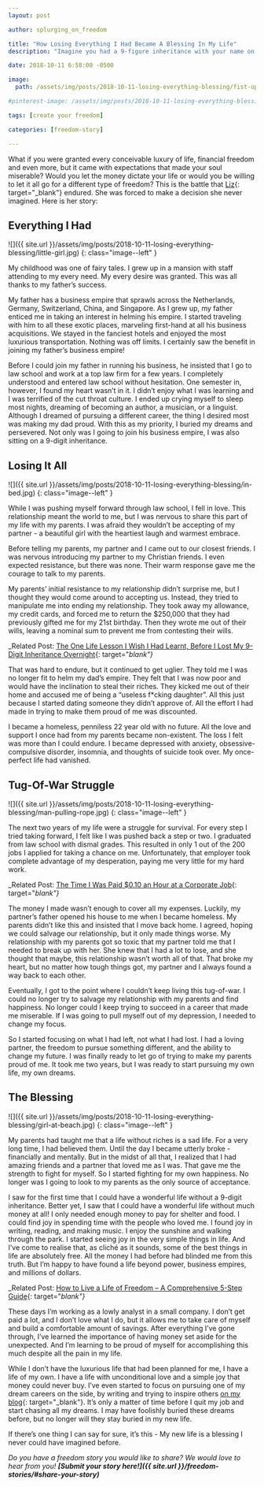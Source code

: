 ```yaml
---
layout: post

author: splurging_on_freedom

title: "How Losing Everything I Had Became A Blessing In My Life"
description: "Imagine you had a 9-figure inheritance with your name on it. Now imagine it disappeared. Now meet Liz, who actually experienced that wild shift."

date: 2018-10-11 6:58:00 -0500

image:
  path: /assets/img/posts/2018-10-11-losing-everything-blessing/fist-up.jpg

#pinterest-image: /assets/img/posts/2018-10-11-losing-everything-blessing/tk.png

tags: [create your freedom]

categories: [freedom-story]

---
```


What if you were granted every conceivable luxury of life, financial freedom and even more, but it came with expectations that made your soul miserable? Would you let the money dictate your life or would you be willing to let it all go for a different type of freedom? This is the battle that [Liz](https://www.splurgingonfreedom.com/){: target="_blank"} endured. She was forced to make a decision she never imagined. Here is her story:

## Everything I Had

![]({{ site.url }}/assets/img/posts/2018-10-11-losing-everything-blessing/little-girl.jpg)
{: class="image--left" }

My childhood was one of fairy tales. I grew up in a mansion with staff attending to my every need. My every desire was granted. This was all thanks to my father’s success.

My father has a business empire that sprawls across the Netherlands, Germany, Switzerland, China, and Singapore. As I grew up, my father enticed me in taking an interest in helming his empire. I started traveling with him to all these exotic places, marveling first-hand at all his business acquisitions. We stayed in the fanciest hotels and enjoyed the most luxurious transportation. Nothing was off limits. I certainly saw the benefit in joining my father’s business empire!

Before I could join my father in running his business, he insisted that I go to law school and work at a top law firm for a few years. I completely understood and entered law school without hesitation. One semester in, however, I found my heart wasn’t in it. I didn’t enjoy what I was learning and I was terrified of the cut throat culture. I ended up crying myself to sleep most nights, dreaming of becoming an author, a musician, or a linguist. Although I dreamed of pursuing a different career, the thing I desired most was making my dad proud. With this as my priority, I buried my dreams and persevered. Not only was I going to join his business empire, I was also sitting on a 9-digit inheritance.

## Losing It All

![]({{ site.url }}/assets/img/posts/2018-10-11-losing-everything-blessing/in-bed.jpg)
{: class="image--left" }

While I was pushing myself forward through law school, I fell in love. This relationship meant the world to me, but I was nervous to share this part of my life with my parents. I was afraid they wouldn’t be accepting of my partner - a beautiful girl with the heartiest laugh and warmest embrace.

Before telling my parents, my partner and I came out to our closest friends. I was nervous introducing my partner to my Christian friends. I even expected resistance, but there was none. Their warm response gave me the courage to talk to my parents.

My parents’ initial resistance to my relationship didn’t surprise me, but I thought they would come around to accepting us. Instead, they tried to manipulate me into ending my relationship. They took away my allowance, my credit cards, and forced me to return the $250,000 that they had previously gifted me for my 21st birthday. Then they wrote me out of their wills, leaving a nominal sum to prevent me from contesting their wills.

_Related Post: [The One Life Lesson I Wish I Had Learnt, Before I Lost My 9-Digit Inheritance Overnight](https://www.splurgingonfreedom.com/the-one-life-lesson-i-wish-i-had-learnt-before-i-lost-my-9-digit-inheritance-overnight/){: target="_blank"}_

That was hard to endure, but it continued to get uglier. They told me I was no longer fit to helm my dad’s empire. They felt that I was now poor and would have the inclination to steal their riches. They kicked me out of their home and accused me of being a “useless f*cking daughter”. All this just because I started dating someone they didn’t approve of. All the effort I had made in trying to make them proud of me was discounted.

I became a homeless, penniless 22 year old with no future. All the love and support I once had from my parents became non-existent. The loss I felt was more than I could endure. I became depressed with anxiety, obsessive-compulsive disorder, insomnia, and thoughts of suicide took over. My once-perfect life had vanished.

## Tug-Of-War Struggle

![]({{ site.url }}/assets/img/posts/2018-10-11-losing-everything-blessing/man-pulling-rope.jpg)
{: class="image--left" }

The next two years of my life were a struggle for survival. For every step I tried taking forward, I felt like I was pushed back a step or two. I graduated from law school with dismal grades. This resulted in only 1 out of the 200 jobs I applied for taking a chance on me. Unfortunately, that employer took complete advantage of my desperation, paying me very little for my hard work.

_Related Post: [The Time I Was Paid $0.10 an Hour at a Corporate Job](https://www.splurgingonfreedom.com/the-time-i-was-paid-10-cents-an-hour-at-a-corporate-job/){: target="_blank"}_

The money I made wasn’t enough to cover all my expenses. Luckily, my partner’s father opened his house to me when I became homeless. My parents didn’t like this and insisted that I move back home. I agreed, hoping we could salvage our relationship, but it only made things worse. My relationship with my parents got so toxic that my partner told me that I needed to break up with her. She knew that I had a lot to lose, and she thought that maybe, this relationship wasn’t worth all of that. That broke my heart, but no matter how tough things got, my partner and I always found a way back to each other.

Eventually, I got to the point where I couldn’t keep living this tug-of-war. I could no longer try to salvage my relationship with my parents and find happiness. No longer could I keep trying to succeed in a career that made me miserable. If I was going to pull myself out of my depression, I needed to change my focus.

So I started focusing on what I had left, not what I had lost. I had a loving partner, the freedom to pursue something different, and the ability to change my future. I was finally ready to let go of trying to make my parents proud of me. It took me two years, but I was ready to start pursuing my own life, my own dreams.

## The Blessing

![]({{ site.url }}/assets/img/posts/2018-10-11-losing-everything-blessing/girl-at-beach.jpg)
{: class="image--left" }

My parents had taught me that a life without riches is a sad life. For a very long time, I had believed them. Until the day I became utterly broke - financially and mentally. But in the midst of all that, I realized that I had amazing friends and a partner that loved me as I was. That gave me the strength to fight for myself. So I started fighting for my own happiness. No longer was I going to look to my parents as the only source of acceptance.

I saw for the first time that I could have a wonderful life without a 9-digit inheritance. Better yet, I saw that I could have a wonderful life without much money at all! I only needed enough money to pay for shelter and food. I could find joy in spending time with the people who loved me. I found joy in writing, reading, and making music. I enjoy the sunshine and walking through the park. I started seeing joy in the very simple things in life. And I’ve come to realise that, as cliché as it sounds, some of the best things in life are absolutely free. All the money I had before had blinded me from this truth. But I’m happy to have found a life beyond power, business empires, and millions of dollars.

_Related Post: [How to Live a Life of Freedom – A Comprehensive 5-Step Guide](https://www.splurgingonfreedom.com/how-to-live-a-life-of-freedom-a-comprehensive-5-step-guide/){: target="_blank"}_

These days I’m working as a lowly analyst in a small company. I don’t get paid a lot, and I don’t love what I do, but it allows me to take care of myself and build a comfortable amount of savings. After everything I’ve gone through, I’ve learned the importance of having money set aside for the unexpected. And I’m learning to be proud of myself for accomplishing this much despite all the pain in my life.

While I don’t have the luxurious life that had been planned for me, I have a life of my own. I have a life with unconditional love and a simple joy that money could never buy. I’ve even started to focus on pursuing one of my dream careers on the side, by writing and trying to inspire others [on my blog](https://www.splurgingonfreedom.com/start-here/){: target="_blank"}. It’s only a matter of time before I quit my job and start chasing all my dreams. I may have foolishly buried these dreams before, but no longer will they stay buried in my new life.

If there’s one thing I can say for sure, it’s this - My new life is a blessing I never could have imagined before.

_Do you have a freedom story you would like to share? We would love to hear from you!_ ___[Submit your story here!]({{ site.url }}/freedom-stories/#share-your-story)___

